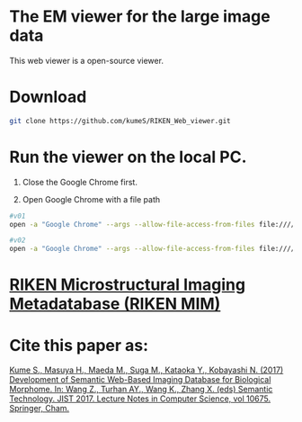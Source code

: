 # The EM viewer for the large image data

This web viewer is a open-source viewer.

# Download

```sh
git clone https://github.com/kumeS/RIKEN_Web_viewer.git
```

# Run the viewer on the local PC.

1. Close the Google Chrome first.

2. Open Google Chrome with a file path

```sh
#v01
open -a "Google Chrome" --args --allow-file-access-from-files file:////[Your file path]/RIKEN_Web_viewer/EM_Viewer_v01/index.html

#v02
open -a "Google Chrome" --args --allow-file-access-from-files file:////[Your file path]/RIKEN_Web_viewer/EM_Viewer_v02/index.html

```

# [RIKEN Microstructural Imaging Metadatabase (RIKEN MIM)](http://clst.multimodal.riken.jp/RIKENImageDB/)

# Cite this paper as:

[Kume S., Masuya H., Maeda M., Suga M., Kataoka Y., Kobayashi N. (2017) Development of Semantic Web-Based Imaging Database for Biological Morphome. In: Wang Z., Turhan AY., Wang K., Zhang X. (eds) Semantic Technology. JIST 2017. Lecture Notes in Computer Science, vol 10675. Springer, Cham.](https://link.springer.com/chapter/10.1007/978-3-319-70682-5_19)


